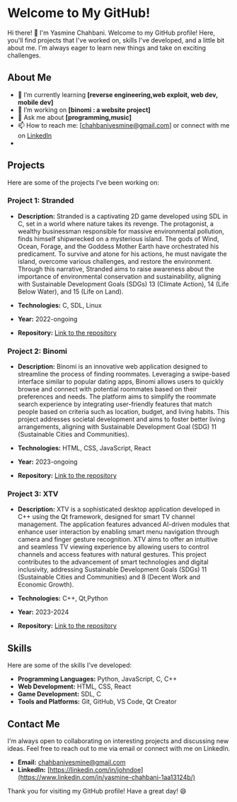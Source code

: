 # Welcome to My GitHub!


Hi there! 👋 I'm Yasmine Chahbani. Welcome to my GitHub profile! Here, you'll find projects that I've worked on, skills I've developed, and a little bit about me. I'm always eager to learn new things and take on exciting challenges.

## About Me

- 🌱 I’m currently learning **[reverse engineering,web exploit, web dev, mobile dev]**
- 🔭 I’m working on **[binomi : a website project]**
- 💬 Ask me about **[programming,music]**
- 📫 How to reach me: [chahbaniyesmine@gmail.com] or connect with me on [LinkedIn](www.linkedin.com/in/yasmine-chahbani-1aa13124b)
- 
## Projects

Here are some of the projects I've been working on:

### Project 1: Stranded
- **Description:**  Stranded is a captivating 2D game developed using SDL in C, set in a world where nature takes its revenge. The protagonist, a wealthy businessman responsible for massive environmental pollution, finds himself shipwrecked on a mysterious island. The gods of Wind, Ocean, Forage, and the Goddess Mother Earth have orchestrated his predicament. To survive and atone for his actions, he must navigate the island, overcome various challenges, and restore the environment. Through this narrative, Stranded aims to raise awareness about the importance of environmental conservation and sustainability, aligning with Sustainable Development Goals (SDGs) 13 (Climate Action), 14 (Life Below Water), and 15 (Life on Land).

- **Technologies:** C, SDL, Linux
- **Year:** 2022-ongoing
- **Repository:** [Link to the repository](https://github.com/yasminechahbani/stranded)

### Project 2: Binomi
- **Description:**  Binomi is an innovative web application designed to streamline the process of finding roommates. Leveraging a swipe-based interface similar to popular dating apps, Binomi allows users to quickly browse and connect with potential roommates based on their preferences and needs. The platform aims to simplify the roommate search experience by integrating user-friendly features that match people based on criteria such as location, budget, and living habits. This project addresses societal development and aims to foster better living arrangements, aligning with Sustainable Development Goal (SDG) 11 (Sustainable Cities and Communities).

- **Technologies:** HTML, CSS, JavaScript, React
- **Year:** 2023-ongoing
- **Repository:** [Link to the repository](https://github.com/azzizkhayat/Projetweb)

### Project 3: XTV
- **Description:**   XTV is a sophisticated desktop application developed in C++ using the Qt framework, designed for smart TV channel management. The application features advanced AI-driven modules that enhance user interaction by enabling smart menu navigation through camera and finger gesture recognition. XTV aims to offer an intuitive and seamless TV viewing experience by allowing users to control channels and access features with natural gestures. This project contributes to the advancement of smart technologies and digital inclusivity, addressing Sustainable Development Goals (SDGs) 11 (Sustainable Cities and Communities) and 8 (Decent Work and Economic Growth).

- **Technologies:** C++, Qt,Python
- **Year:** 2023-2024
- **Repository:** [Link to the repository](https://github.com/yasminechahbani/SmartTvChannelManagement)

## Skills

Here are some of the skills I've developed:

- **Programming Languages:** Python, JavaScript, C, C++
- **Web Development:** HTML, CSS, React
- **Game Development:** SDL, C
- **Tools and Platforms:** Git, GitHub, VS Code, Qt Creator

## Contact Me

I'm always open to collaborating on interesting projects and discussing new ideas. Feel free to reach out to me via email or connect with me on LinkedIn.

- **Email:** [chahbaniyesmine@gmail.com](mailto:chahbaniyesmine@gmail.com)
- **LinkedIn:** [https://linkedin.com/in/johndoe](https://www.linkedin.com/in/yasmine-chahbani-1aa13124b/)


Thank you for visiting my GitHub profile! Have a great day! 😄
